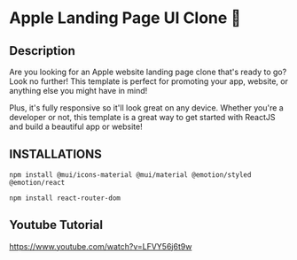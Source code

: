 # Apple Landing Page UI Clone 🍎

## Description
Are you looking for an Apple website landing page clone that's ready to go? Look no further! This template is perfect for promoting your app, website, or anything else you might have in mind!

Plus, it's fully responsive so it'll look great on any device. Whether you're a developer or not, this template is a great way to get started with ReactJS and build a beautiful app or website!

## INSTALLATIONS
`npm install @mui/icons-material @mui/material @emotion/styled @emotion/react`

`npm install react-router-dom`

## Youtube Tutorial
https://www.youtube.com/watch?v=LFVY56j6t9w
